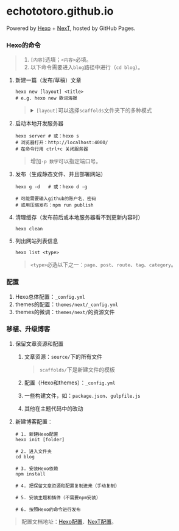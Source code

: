 # echototoro.github.io
Powered by [Hexo](https://github.com/hexojs/hexo) + [NexT](https://github.com/theme-next/hexo-theme-next), hosted by GitHub Pages.

### Hexo的命令
>1. `[内容]`选填；`<内容>`必填。
>2. 以下命令需要进入`blog`路径中进行（`cd blog`）。

1. 新建一篇（发布/草稿）文章

    ```shell
    hexo new [layout] <title>
    # e.g. hexo new 歌词海报
    ```
    ><details>
    ><summary><code>[layout]</code>可以选择<code>scaffolds</code>文件夹下的多种模式</summary>
    >
    >1. `post`：（默认）发布
    >2. `draft`：草稿，不会发布。（需要用命令`hexo publish <filename>`把`_drafts`移动到`_posts`）
    ></details>
2. 启动本地开发服务器

    ```shell
    hexo server # 或：hexo s
    # 浏览器打开：http://localhost:4000/
    # 在命令行用 ctrl+c 关闭服务器
    ```

    >增加`-p 数字`可以指定端口号。
3. 发布（生成静态文件、并且部署网站）

    ```shell
    hexo g -d   # 或：hexo d -g

    # 可能需要输入github的账户名、密码
    # 或用压缩发布：npm run publish
    ```
4. 清理缓存（发布前后或本地服务器看不到更新内容时）

   ```shell
   hexo clean
   ```
5. 列出网站列表信息

    ```shell
    hexo list <type>
    ```
    >`<type>`必选以下之一：`page`、`post`、`route`、`tag`、`category`。

### 配置
1. Hexo总体配置：`_config.yml`
2. themes的配置：`themes/next/_config.yml`
3. themes的微调：`themes/next/`的资源文件

### 移植、升级博客
1. 保留文章资源和配置

    1. 文章资源：`source/`下的所有文件

        >`scaffolds/`下是新建文件的模板
    2. 配置（Hexo和themes）：`_config.yml`
    3. 一些构建文件，如：`package.json`、`gulpfile.js`
    4. 其他在主题代码中的改动
2. 新建博客配置：

    ```shell
    # 1. 新建Hexo配置
    hexo init [folder]

    # 2. 进入文件夹
    cd blog

    # 3. 安装Hexo依赖
    npm install

    # 4. 把保留文章资源和配置复制进来（手动复制）

    # 5. 安装主题和插件（不需要npm安装）

    # 6. 按照Hexo的命令进行发布
    ```

>配置文档地址：[Hexo配置](https://hexo.io/zh-cn/docs/)、[NexT配置](https://theme-next.org/docs/)。
